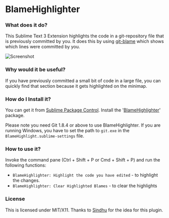 BlameHighlighter
================

### What does it do?

This Sublime Text 3 Extension highlights the code in a git-repository file that is previously committed by you. It does this by using [git-blame](https://www.kernel.org/pub/software/scm/git/docs/git-blame.html) which shows which lines were committed by you.

![Screenshot](http://imgur.com/EvAxQRx.png)

### Why would it be useful?

If you have previously committed a small bit of code in a large file, you can quickly find that section because it gets highlighted on the minimap.

### How do I Install it?

You can get it from [Sublime Package Control](https://sublime.wbond.net/). Install the '[BlameHighlighter](https://sublime.wbond.net/packages/BlameHighlighter)' package.

Please note you need Git 1.8.4 or above to use BlameHighlighter. If you are running Windows, you have to set the path to `git.exe` in the `BlameHighlight.sublime-settings` file.

### How to use it?

Invoke the command pane (Ctrl + Shift + P or Cmd + Shift + P) and run the following functions:

* `BlameHighlighter: Highlight the code you have edited` - to highlight the changes.
* `BlameHighlighter: Clear Highlighted Blames` - to clear the highlights

### License

This is licensed under MIT/X11. Thanks to [Sindhu](http://sindhus.bitbucket.org/) for the idea for this plugin.